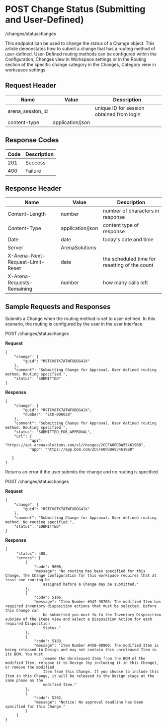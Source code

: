 # POST Change Status (Submitting and User-Defined)
/changes/statuschanges

This endpoint can be used  to change the status of a Change object. This article demonstates how to submit a change that has a routing method of user-defined. User-Defined routing methods can be configured within the Configuration, Changes view in Workspace settings or in the Routing section of the specific change category in the Changes, Category view in workspace settings.

## Request Header

| Name  | Value  | Description  |
|  --- |  --- |  --- | 
| arena_session_id  |   | unique ID for session obtained from login  |
| content-type  | application/json  |   |

## Response Codes

| Code  | Description  |
|  --- |  --- | 
| 201  | Success  |
| 400  | Failure  |

## Response Header

| Name  | Value  | Description  |
|  --- |  --- |  --- | 
| Content-Length  | number  | number of characters in response  |
| Content-Type  | application/json  | content type of response  |
| Date  | date  | today's date and time  |
| Server  | ArenaSolutions  |   |
| X-Arena-Next-Request-Limit-Reset   | date  | the scheduled time for resetting of the count  |
| X-Arena-Requests-Remaining   | number  | how many calls left  |

## Sample Requests and Responses
Submits a Change when the routing method is set to user-defined. In this scenario, the routing is configured by the user in the user interface.

POST /changes/statuschanges

**Request** 

```
{
    "change": {
        "guid": "R9TCV8TK7ATWFXDDG41X"
    },
    "comment": "Submitting Change for Approval. User defined routing method. Routing specified.",
    "status": "SUBMITTED"
}
```
**Response** 

```
{  
    "change": {
        "guid": "R9TCV8TK7ATWFXDDG41X",
        "number": "ECO-000028"
    },
    "comment": "Submitting Change for Approval. User defined routing method. Routing specified.",
    "status": "SUBMITTED_FOR_APPROVAL",
    "url": {
           "api": "https://api.arenasolutions.com/v1/changes/2CCFA0FDBA554619B8",
           "app": "https://app.bom.com/2CCFA0FDBA554619B8"

   }
}
```
Returns an error if the user submits the change and no routing is specified.

POST /changes/statuschanges

**Request** 

```
{
    "change": {
        "guid": "R9TCV8TK7ATWFXDDG41X"
    },
    "comment": "Submitting Change for Approval. User defined routing method. No routing specified.",
    "status": "SUBMITTED"
}
```
**Response** 

```
{
     "status": 400,
     "errors": [
         {
             "code": 5006,
             "message": "No routing has been specified for this Change. The Change configuration for this workspace requires that at least one routing be 
                 assigned before a Change may be submitted."
         },
         {
             "code": 5106,
             "message": "Item Number #347-98765: The modified Item has required inventory disposition actions that must be selected. Before this Change can 
                 be submitted you must fo to the Inventory Disposition subview of the Items view and select a Disposition Action for each required Disposition 
                 Status."
         },
         {
             "code": 5183,
             "message": "Item Number #450-98900: The modified Item is being released to Design and may not contain this unreleased Item in its BOM. You must 
                 remove the Unreleased Item from the BOM of the modified Item, release it to Design (by including it in this Change), or remove the modified
                 Item from this Change. If you choose to include this Item in this Change, it will be released to the Design stage at the same phase as the 
                 modified Item."
         },
         {
             "code": 5202,
             "message": "Notice: No approval deadline has been specified for this Change."
         }
     ] 
}
```
